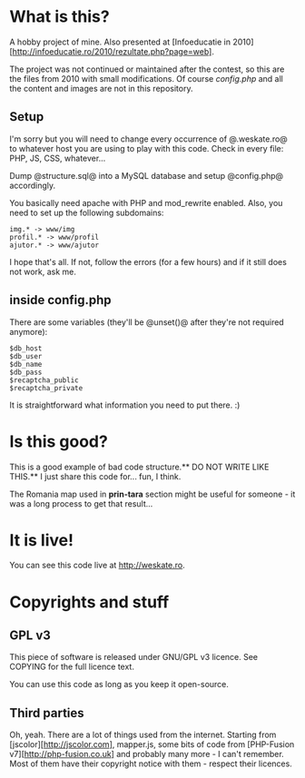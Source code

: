 What is this?
=============
A hobby project of mine. Also presented at [Infoeducatie in 2010][http://infoeducatie.ro/2010/rezultate.php?page=web].

The project was not continued or maintained after the contest, so this are the files from 2010 with small modifications. Of course  *config.php* and all the content and images are not in this repository.

Setup
-----

I'm sorry but you will need to change every occurrence of @.weskate.ro@ to whatever host you are using to play with this code. Check in every file: PHP, JS, CSS, whatever...

Dump @structure.sql@ into a MySQL database and setup @config.php@ accordingly.

You basically need apache with PHP and mod\_rewrite enabled. Also, you need to set up the following subdomains:

    img.* -> www/img
    profil.* -> www/profil
    ajutor.* -> www/ajutor

I hope that's all. If not, follow the errors (for a few hours) and if it still does not work, ask me.

inside config.php
-----------------

There are some variables (they'll be @unset()@ after they're not required anymore):

    $db_host
    $db_user
    $db_name
    $db_pass
    $recaptcha_public
    $recaptcha_private

It is straightforward what information you need to put there. :)

Is this good?
=============

This is a good example of bad code structure.** DO NOT WRITE LIKE THIS.** I just share this code for... fun, I think.

The Romania map used in **prin-tara** section might be useful for someone - it was a long process to get that result...

It is live!
===========

You can see this code live at http://weskate.ro.

Copyrights and stuff
====================

GPL v3
------
This piece of software is released under GNU/GPL v3 licence. See COPYING for the full licence text.

You can use this code as long as you keep it open-source.

Third parties
-------------

Oh, yeah. There are a lot of things used from the internet. Starting from [jscolor][http://jscolor.com], mapper.js, some bits of code from [PHP-Fusion v7][http://php-fusion.co.uk] and probably many more - I can't remember. Most of them have their copyright notice with them - respect their licences.
